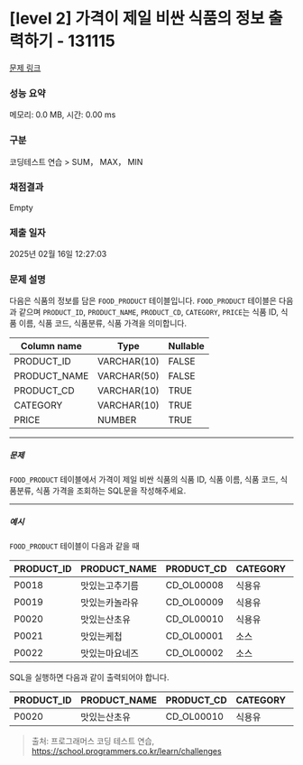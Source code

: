 # [level 2] 가격이 제일 비싼 식품의 정보 출력하기 - 131115 

[문제 링크](https://school.programmers.co.kr/learn/courses/30/lessons/131115) 

### 성능 요약

메모리: 0.0 MB, 시간: 0.00 ms

### 구분

코딩테스트 연습 > SUM， MAX， MIN

### 채점결과

Empty

### 제출 일자

2025년 02월 16일 12:27:03

### 문제 설명

<p style="user-select: auto !important;">다음은 식품의 정보를 담은 <code style="user-select: auto !important;">FOOD_PRODUCT</code> 테이블입니다. <code style="user-select: auto !important;">FOOD_PRODUCT</code> 테이블은 다음과 같으며 <code style="user-select: auto !important;">PRODUCT_ID</code>, <code style="user-select: auto !important;">PRODUCT_NAME</code>, <code style="user-select: auto !important;">PRODUCT_CD</code>, <code style="user-select: auto !important;">CATEGORY</code>, <code style="user-select: auto !important;">PRICE</code>는 식품 ID, 식품 이름, 식품 코드, 식품분류, 식품 가격을 의미합니다.</p>
<table class="table" style="user-select: auto !important;">
        <thead style="user-select: auto !important;"><tr style="user-select: auto !important;">
<th style="user-select: auto !important;">Column name</th>
<th style="user-select: auto !important;">Type</th>
<th style="user-select: auto !important;">Nullable</th>
</tr>
</thead>
        <tbody style="user-select: auto !important;"><tr style="user-select: auto !important;">
<td style="user-select: auto !important;">PRODUCT_ID</td>
<td style="user-select: auto !important;">VARCHAR(10)</td>
<td style="user-select: auto !important;">FALSE</td>
</tr>
<tr style="user-select: auto !important;">
<td style="user-select: auto !important;">PRODUCT_NAME</td>
<td style="user-select: auto !important;">VARCHAR(50)</td>
<td style="user-select: auto !important;">FALSE</td>
</tr>
<tr style="user-select: auto !important;">
<td style="user-select: auto !important;">PRODUCT_CD</td>
<td style="user-select: auto !important;">VARCHAR(10)</td>
<td style="user-select: auto !important;">TRUE</td>
</tr>
<tr style="user-select: auto !important;">
<td style="user-select: auto !important;">CATEGORY</td>
<td style="user-select: auto !important;">VARCHAR(10)</td>
<td style="user-select: auto !important;">TRUE</td>
</tr>
<tr style="user-select: auto !important;">
<td style="user-select: auto !important;">PRICE</td>
<td style="user-select: auto !important;">NUMBER</td>
<td style="user-select: auto !important;">TRUE</td>
</tr>
</tbody>
      </table>
<hr style="user-select: auto !important;">

<h5 style="user-select: auto !important;">문제</h5>

<p style="user-select: auto !important;"><code style="user-select: auto !important;">FOOD_PRODUCT</code> 테이블에서 가격이 제일 비싼 식품의 식품 ID, 식품 이름, 식품 코드, 식품분류, 식품 가격을 조회하는 SQL문을 작성해주세요. </p>

<hr style="user-select: auto !important;">

<h5 style="user-select: auto !important;">예시</h5>

<p style="user-select: auto !important;"><code style="user-select: auto !important;">FOOD_PRODUCT</code> 테이블이 다음과 같을 때</p>
<table class="table" style="user-select: auto !important;">
        <thead style="user-select: auto !important;"><tr style="user-select: auto !important;">
<th style="user-select: auto !important;">PRODUCT_ID</th>
<th style="user-select: auto !important;">PRODUCT_NAME</th>
<th style="user-select: auto !important;">PRODUCT_CD</th>
<th style="user-select: auto !important;">CATEGORY</th>
<th style="user-select: auto !important;">PRICE</th>
</tr>
</thead>
        <tbody style="user-select: auto !important;"><tr style="user-select: auto !important;">
<td style="user-select: auto !important;">P0018</td>
<td style="user-select: auto !important;">맛있는고추기름</td>
<td style="user-select: auto !important;">CD_OL00008</td>
<td style="user-select: auto !important;">식용유</td>
<td style="user-select: auto !important;">6100</td>
</tr>
<tr style="user-select: auto !important;">
<td style="user-select: auto !important;">P0019</td>
<td style="user-select: auto !important;">맛있는카놀라유</td>
<td style="user-select: auto !important;">CD_OL00009</td>
<td style="user-select: auto !important;">식용유</td>
<td style="user-select: auto !important;">5100</td>
</tr>
<tr style="user-select: auto !important;">
<td style="user-select: auto !important;">P0020</td>
<td style="user-select: auto !important;">맛있는산초유</td>
<td style="user-select: auto !important;">CD_OL00010</td>
<td style="user-select: auto !important;">식용유</td>
<td style="user-select: auto !important;">6500</td>
</tr>
<tr style="user-select: auto !important;">
<td style="user-select: auto !important;">P0021</td>
<td style="user-select: auto !important;">맛있는케첩</td>
<td style="user-select: auto !important;">CD_OL00001</td>
<td style="user-select: auto !important;">소스</td>
<td style="user-select: auto !important;">4500</td>
</tr>
<tr style="user-select: auto !important;">
<td style="user-select: auto !important;">P0022</td>
<td style="user-select: auto !important;">맛있는마요네즈</td>
<td style="user-select: auto !important;">CD_OL00002</td>
<td style="user-select: auto !important;">소스</td>
<td style="user-select: auto !important;">4700</td>
</tr>
</tbody>
      </table>
<p style="user-select: auto !important;">SQL을 실행하면 다음과 같이 출력되어야 합니다.</p>
<table class="table" style="user-select: auto !important;">
        <thead style="user-select: auto !important;"><tr style="user-select: auto !important;">
<th style="user-select: auto !important;">PRODUCT_ID</th>
<th style="user-select: auto !important;">PRODUCT_NAME</th>
<th style="user-select: auto !important;">PRODUCT_CD</th>
<th style="user-select: auto !important;">CATEGORY</th>
<th style="user-select: auto !important;">PRICE</th>
</tr>
</thead>
        <tbody style="user-select: auto !important;"><tr style="user-select: auto !important;">
<td style="user-select: auto !important;">P0020</td>
<td style="user-select: auto !important;">맛있는산초유</td>
<td style="user-select: auto !important;">CD_OL00010</td>
<td style="user-select: auto !important;">식용유</td>
<td style="user-select: auto !important;">6500</td>
</tr>
</tbody>
      </table>

> 출처: 프로그래머스 코딩 테스트 연습, https://school.programmers.co.kr/learn/challenges